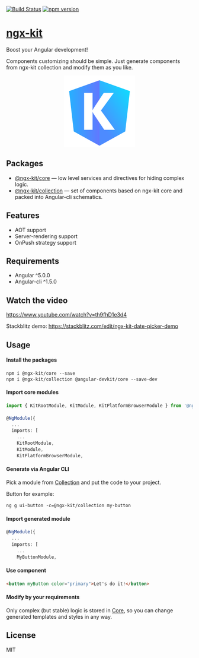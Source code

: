 [![Build Status](https://travis-ci.org/ngx-kit/ngx-kit.svg?branch=master)](https://travis-ci.org/ngx-kit/ngx-kit)
[![npm version](https://badge.fury.io/js/%40ngx-kit%2Fcore.svg)](https://www.npmjs.com/@ngx-kit/core)

# [ngx-kit](https://ngx-kit.com)

Boost your Angular development!

Components customizing should be simple. Just generate components from ngx-kit collection and modify them as you like.

<p align="center">
  <a href="https://ngx-kit.com"><img src="./website/assets/ngx-kit-192.png" alt="ngx-kit logo"></a>
</p>

## Packages

* [@ngx-kit/core](https://ngx-kit.com/core) — low level services and directives for hiding complex logic.
* [@ngx-kit/collection](https://ngx-kit.com/collection) — set of components based on ngx-kit core and packed into Angular-cli schematics.


## Features

* AOT support
* Server-rendering support
* OnPush strategy support


## Requirements

* Angular ^5.0.0
* Angular-cli ^1.5.0


## Watch the video

https://www.youtube.com/watch?v=th9fhD1e3d4

Stackblitz demo: https://stackblitz.com/edit/ngx-kit-date-picker-demo


## Usage

#### Install the packages

```
npm i @ngx-kit/core --save
npm i @ngx-kit/collection @angular-devkit/core --save-dev
```

#### Import core modules

```typescript
import { KitRootModule, KitModule, KitPlatformBrowserModule } from '@ngx-kit/core';

@NgModule({
  ...
  imports: [
    ...
    KitRootModule,
    KitModule,
    KitPlatformBrowserModule,
```

#### Generate via Angular CLI

Pick a module from [Collection](https://ngx-kit.com/collection) and put the code to your project.

Button for example:

```
ng g ui-button -c=@ngx-kit/collection my-button
```

#### Import generated module

```typescript
@NgModule({
  ...
  imports: [
    ...
    MyButtonModule,
```

#### Use component

```html
<button myButton color="primary">Let's do it!</button>
```

#### Modify by your requirements

Only complex (but stable) logic is stored in [Core](https://ngx-kit.com/core), so you can change generated templates and styles in any way.


## License

MIT
